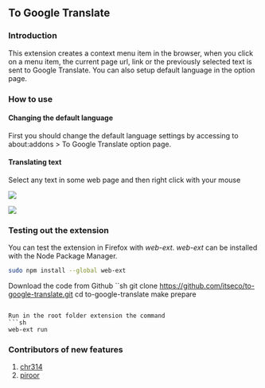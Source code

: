 ## To Google Translate
### Introduction
 
This extension creates a context menu item in the browser, when you click on a menu item, the current page url, link or the previously selected text is sent to Google Translate. You can also setup default language in the option page.

### How to use
#### Changing the default language
First you should change the default language settings by accessing to about:addons > To Google Translate option page.

#### Translating text
Select any text in some web page and then right click with your mouse

![](https://raw.githubusercontent.com/itseco/to-google-translate/master/screenshot.png)

![](https://raw.githubusercontent.com/itseco/to-google-translate/master/google-translate.png)

### Testing out the extension
You can test the extension in Firefox with *web-ext*. *web-ext* can be installed with the Node Package Manager.
```sh
sudo npm install --global web-ext
```
Download the code from Github
``sh
git clone https://github.com/itseco/to-google-translate.git
cd to-google-translate
make prepare
```

Run in the root folder extension the command
```sh
web-ext run
```

### Contributors of new features
1. [chr314](https://github.com/chr314)
2. [piroor](https://github.com/piroor)
